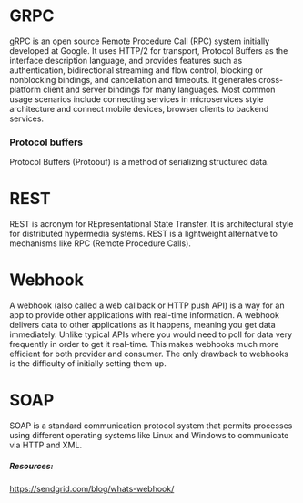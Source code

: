 

# GRPC

gRPC is an open source Remote Procedure Call (RPC) system initially developed at Google. It uses HTTP/2 for transport, Protocol Buffers as the interface description language, and provides features such as authentication, bidirectional streaming and flow control, blocking or nonblocking bindings, and cancellation and timeouts. 
It generates cross-platform client and server bindings for many languages. Most common usage scenarios include connecting services in microservices style architecture and connect mobile devices, browser clients to backend services.

  ### Protocol buffers
  Protocol Buffers (Protobuf) is a method of serializing structured data.

# REST
REST is acronym for REpresentational State Transfer. It is architectural style for distributed hypermedia systems. REST is a lightweight alternative to mechanisms like RPC (Remote Procedure Calls). 

# Webhook
A webhook (also called a web callback or HTTP push API) is a way for an app to provide other applications with real-time information. A webhook delivers data to other applications as it happens, meaning you get data immediately. Unlike typical APIs where you would need to poll for data very frequently in order to get it real-time. This makes webhooks much more efficient for both provider and consumer. The only drawback to webhooks is the difficulty of initially setting them up.

# SOAP
SOAP is a standard communication protocol system that permits processes using different operating systems like Linux and Windows to communicate via HTTP and XML.



##### Resources:
https://sendgrid.com/blog/whats-webhook/

